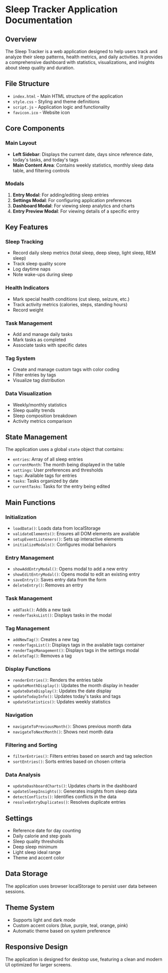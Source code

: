 # Sleep Tracker Application Documentation

## Overview
The Sleep Tracker is a web application designed to help users track and analyze their sleep patterns, health metrics, and daily activities. It provides a comprehensive dashboard with statistics, visualizations, and insights about sleep quality and duration.

## File Structure
- `index.html` - Main HTML structure of the application
- `style.css` - Styling and theme definitions
- `script.js` - Application logic and functionality
- `favicon.ico` - Website icon

## Core Components

### Main Layout
- **Left Sidebar**: Displays the current date, days since reference date, today's tasks, and today's tags
- **Main Content Area**: Contains weekly statistics, monthly sleep data table, and filtering controls

### Modals
1. **Entry Modal**: For adding/editing sleep entries
2. **Settings Modal**: For configuring application preferences
3. **Dashboard Modal**: For viewing sleep analytics and charts
4. **Entry Preview Modal**: For viewing details of a specific entry

## Key Features

### Sleep Tracking
- Record daily sleep metrics (total sleep, deep sleep, light sleep, REM sleep)
- Track sleep quality score
- Log daytime naps
- Note wake-ups during sleep

### Health Indicators
- Mark special health conditions (cut sleep, seizure, etc.)
- Track activity metrics (calories, steps, standing hours)
- Record weight

### Task Management
- Add and manage daily tasks
- Mark tasks as completed
- Associate tasks with specific dates

### Tag System
- Create and manage custom tags with color coding
- Filter entries by tags
- Visualize tag distribution

### Data Visualization
- Weekly/monthly statistics
- Sleep quality trends
- Sleep composition breakdown
- Activity metrics comparison

## State Management
The application uses a global `state` object that contains:
- `entries`: Array of all sleep entries
- `currentMonth`: The month being displayed in the table
- `settings`: User preferences and thresholds
- `tags`: Available tags for entries
- `tasks`: Tasks organized by date
- `currentTasks`: Tasks for the entry being edited

## Main Functions

### Initialization
- `loadData()`: Loads data from localStorage
- `validateElements()`: Ensures all DOM elements are available
- `setupEventListeners()`: Sets up interactive elements
- `initializeModals()`: Configures modal behaviors

### Entry Management
- `showAddEntryModal()`: Opens modal to add a new entry
- `showEditEntryModal()`: Opens modal to edit an existing entry
- `saveEntry()`: Saves entry data from the form
- `deleteEntry()`: Removes an entry

### Task Management
- `addTask()`: Adds a new task
- `renderTasksList()`: Displays tasks in the modal

### Tag Management
- `addNewTag()`: Creates a new tag
- `renderTagsList()`: Displays tags in the available tags container
- `renderTagsManagement()`: Displays tags in the settings modal
- `deleteTag()`: Removes a tag

### Display Functions
- `renderEntries()`: Renders the entries table
- `updateMonthDisplay()`: Updates the month display in header
- `updateDateDisplay()`: Updates the date display
- `updateTodayInfo()`: Updates today's tasks and tags
- `updateStatistics()`: Updates weekly statistics

### Navigation
- `navigateToPreviousMonth()`: Shows previous month data
- `navigateToNextMonth()`: Shows next month data

### Filtering and Sorting
- `filterEntries()`: Filters entries based on search and tag selection
- `sortEntries()`: Sorts entries based on chosen criteria

### Data Analysis
- `updateDashboardCharts()`: Updates charts in the dashboard
- `updateSleepInsights()`: Generates insights from sleep data
- `detectConflicts()`: Identifies conflicts in the data
- `resolveEntryDuplicates()`: Resolves duplicate entries

## Settings
- Reference date for day counting
- Daily calorie and step goals
- Sleep quality thresholds
- Deep sleep minimum
- Light sleep ideal range
- Theme and accent color

## Data Storage
The application uses browser localStorage to persist user data between sessions.

## Theme System
- Supports light and dark mode
- Custom accent colors (blue, purple, teal, orange, pink)
- Automatic theme based on system preference

## Responsive Design
The application is designed for desktop use, featuring a clean and modern UI optimized for larger screens. 